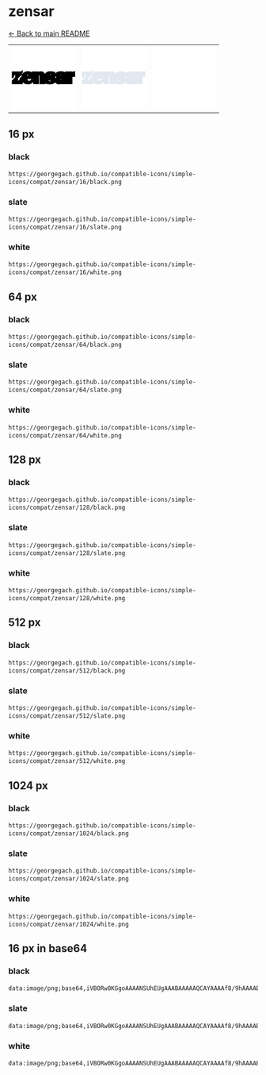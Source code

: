 # zensar

[← Back to main README](../../README.md)

<table><tr>
  <td><img src="./128/black.png" width="128" alt="zensar black icon" /></td>
  <td><img src="./128/slate.png" width="128" alt="zensar slate icon" /></td>
  <td><img src="./128/white.png" width="128" alt="zensar white icon" /></td>
</tr></table>

## 16 px

### black
```
https://georgegach.github.io/compatible-icons/simple-icons/compat/zensar/16/black.png
```

### slate
```
https://georgegach.github.io/compatible-icons/simple-icons/compat/zensar/16/slate.png
```

### white
```
https://georgegach.github.io/compatible-icons/simple-icons/compat/zensar/16/white.png
```

## 64 px

### black
```
https://georgegach.github.io/compatible-icons/simple-icons/compat/zensar/64/black.png
```

### slate
```
https://georgegach.github.io/compatible-icons/simple-icons/compat/zensar/64/slate.png
```

### white
```
https://georgegach.github.io/compatible-icons/simple-icons/compat/zensar/64/white.png
```

## 128 px

### black
```
https://georgegach.github.io/compatible-icons/simple-icons/compat/zensar/128/black.png
```

### slate
```
https://georgegach.github.io/compatible-icons/simple-icons/compat/zensar/128/slate.png
```

### white
```
https://georgegach.github.io/compatible-icons/simple-icons/compat/zensar/128/white.png
```

## 512 px

### black
```
https://georgegach.github.io/compatible-icons/simple-icons/compat/zensar/512/black.png
```

### slate
```
https://georgegach.github.io/compatible-icons/simple-icons/compat/zensar/512/slate.png
```

### white
```
https://georgegach.github.io/compatible-icons/simple-icons/compat/zensar/512/white.png
```

## 1024 px

### black
```
https://georgegach.github.io/compatible-icons/simple-icons/compat/zensar/1024/black.png
```

### slate
```
https://georgegach.github.io/compatible-icons/simple-icons/compat/zensar/1024/slate.png
```

### white
```
https://georgegach.github.io/compatible-icons/simple-icons/compat/zensar/1024/white.png
```

## 16 px in base64

### black
```
data:image/png;base64,iVBORw0KGgoAAAANSUhEUgAAABAAAAAQCAYAAAAf8/9hAAAABmJLR0QA/wD/AP+gvaeTAAAAkElEQVQ4je3QuwoBABTG8Z9bWWRRNgwWm/fxCnZPZLZ4AItXMAkpSblELrlbzmCWsvgv3+n09e90+PN7EuggiQUuyCMVuxPaaOCKEeqYo4o1DHHGAPuYn1iG4IotbthFbqI3S+KIKWpxVQ8PHEKUxj1Emeg8I5tpTKLQRRY5tFBGESsU0EcFpTfZ+KPH/fkyL6S9KBtncCWWAAAAAElFTkSuQmCC
```

### slate
```
data:image/png;base64,iVBORw0KGgoAAAANSUhEUgAAABAAAAAQCAYAAAAf8/9hAAAABmJLR0QA/wD/AP+gvaeTAAAAu0lEQVQ4je3QPS5EUQCG4fc9c6/ITEQjURkKjc5+bEFvRWqNBWjswl9GYSRGiLgSN+d8ehuYZp4lPLCxfj4vP67EUsmrya+WXcgkoUB+JsXLimcmI4WHVE4xL4bjUN5dLD/vSA6Qe8gcSg/ZAlbgTNO1ZBBnIYM4Bb6IU+StSAZ0AZwIpOUGaMB3aEno1AqMYi+gBEDbeRd8glaB68TtUtxJcoE5LLqfxsqwp94GjiDzNEZNrzyu433jvz8nWllchxTc1QAAAABJRU5ErkJggg==
```

### white
```
data:image/png;base64,iVBORw0KGgoAAAANSUhEUgAAABAAAAAQCAYAAAAf8/9hAAAABmJLR0QA/wD/AP+gvaeTAAAAmUlEQVQ4je3QPWpCYRSE4cerN4giaQSrqIWNnftxC/auKLWNC0jjLvzDRgS1EW8gop/NyQZEsPFt5jAMw3B483pKKaUJMuzwh0+Uw/vFN4a4YIkBtujhWEopzfGFBdrI8YED6qigiLtADafQfRbmBv1Y9YMbzkhRcI0FeWRS6KiCdQSmqKKBMTpoxZImZujGyv+y1aO/e/NM7kpYJd4T1+5wAAAAAElFTkSuQmCC
```

